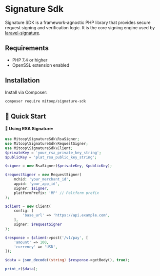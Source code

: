 # Signature Sdk
Signature SDK is a framework-agnostic PHP library that provides secure request signing and verification logic.
It is the core signing engine used by [laravel-signature](https://github.com/mitoop/laravel-signature).

## Requirements
- PHP 7.4 or higher
- OpenSSL extension enabled

## Installation
Install via Composer:
```bash
composer require mitoop/signature-sdk
```

## 🚀 Quick Start

#### 🔐 Using RSA Signature:
```php
use Mitoop\SignatureSdk\RsaSigner;
use Mitoop\SignatureSdk\RequestSigner;
use Mitoop\SignatureSdk\Client;
$privateKey = 'your_rsa_private_key_string';
$publicKey = 'plat_rsa_public_key_string';

$signer = new RsaSigner($privateKey, $publicKey);

$requestSigner = new RequestSigner(
    mchid: 'your_merchant_id',
    appid: 'your_app_id',
    signer: $signer,
    platformPrefix: 'MP' // Paltform prefix
);

$client = new Client(
    config: [
        'base_url' => 'https://api.example.com',
    ],
    signer: $requestSigner
);

$response = $client->post('/v1/pay', [
    'amount' => 100,
    'currency' => 'USD',
]);

$data = json_decode((string) $response->getBody(), true);

print_r($data);
```
